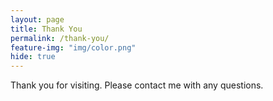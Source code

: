```yaml
---
layout: page
title: Thank You
permalink: /thank-you/
feature-img: "img/color.png"
hide: true
---
```


Thank you for visiting. Please contact me with any questions.